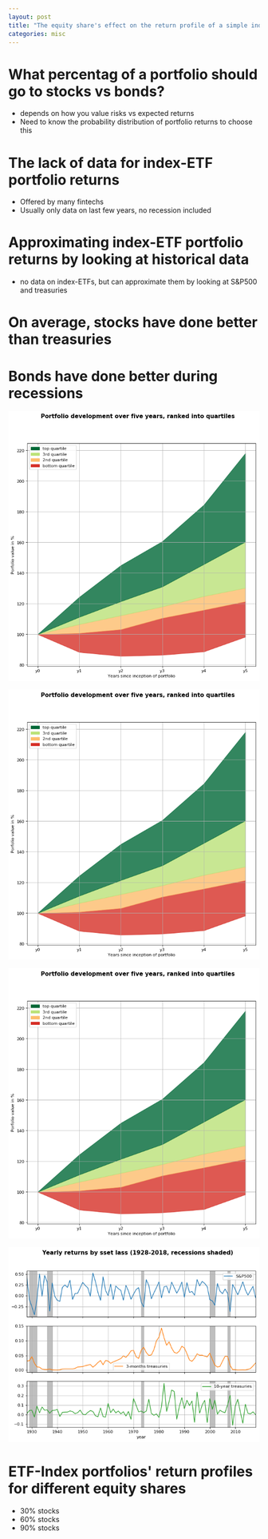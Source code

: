 ```yaml
---
layout: post
title: "The equity share's effect on the return profile of a simple index-ETF portfolio"
categories: misc
---
```


# What percentag of a portfolio should go to stocks vs bonds?
- depends on how you value risks vs expected returns
- Need to know the probability distribution of portfolio returns to choose this

# The lack of data for index-ETF portfolio returns
- Offered by many fintechs
- Usually only data on last few years, no recession included

# Approximating index-ETF portfolio returns by looking at historical data
- no data on index-ETFs, but can approximate them by looking at S&P500 and treasuries

# On average, stocks have done better than treasuries

# Bonds have done better during recessions

![posts_image-title-here3](./plots/portfolio_returns.png)

![posts_image-title-here3](plots/portfolio_returns.png)

![relative_image-title-here4](/_posts/plots/portfolio_returns.png)

![absolute_image-title-here](https://github.com/matsmaiwald/historical_asset_returns/blob/master/plots/returns_during_recessions.png)

# ETF-Index portfolios' return profiles for different equity shares
- 30% stocks
- 60% stocks
- 90% stocks
